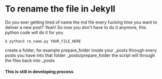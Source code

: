 # To rename the file in Jekyll
Do you ever getting tired of name the md file every fucking time you want to deliver a new post?
Yeah! So now you don't have to do it anymore, this python code will do it for you

~~~ terminal
$ python3 re_name.py YOUR_FILE_HERE
~~~

create a folder, for example prepare_folder inside your _posts
through every posts you have into that folder
_posts/prepare_folder
the script will through the files back into _posts


#### This is still in developing process
